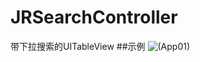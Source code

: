 # JRSearchController
带下拉搜索的UITableView
##示例
![(App01)](http://images0.cnblogs.com/blog2015/757453/201506/141131580356950.gif)
